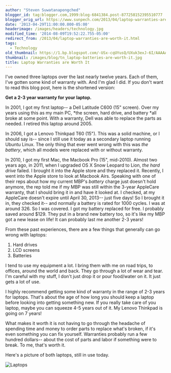 ```yaml
---
author: "Steven Suwatanapongched"
blogger_id: tag:blogger.com,1999:blog-6841384.post-877258152395510777
blogger_orig_url: https://www.sunpech.com/2013/04/laptop-warranties-are-worth-it.html
date: '2013-04-29T11:00:00.000-05:00'
headerimage: /images/headers/technology.jpg
modified_time: '2014-08-09T19:52:22.755-05:00'
redirect_from: /2013/04/laptop-warranties-are-worth-it.html
tags:
  - Technology
old_thumbnail: https://1.bp.blogspot.com/-USx-cqUYusQ/UXuk3exJ-6I/AAAAAAABbu0/q2JKWVMrkGc/s800/2013-04-27+at+02-05-06.jpg
thumbnail: /images/blog/tn_laptop-batteries-are-worth-it.jpg
title: Laptop Warranties are Worth It
---
```


I've owned three laptops over the last nearly twelve years. Each of them, I've gotten some kind of warranty with. And I'm glad I did. If you don't want to read this blog post, here is the shortened version:

**Get a 2-3 year warranty for your laptop.**

In 2001, I got my first laptop-- a Dell Latitude C600 (15" screen). Over my years using this as my main PC, *the screen, hard drive, and battery *all broke at some point. With a warranty, Dell was able to replace the parts as needed. I retired this laptop around 2005.

In 2006, I got a Lenovo Thinkpad T60 (15"). This was a solid machine, or I should say is-- since I still use it today as a secondary laptop running Ubuntu Linux. The only thing that ever went wrong with this was *the battery*, which all models were replaced with or without warranty.

In 2010, I got my first Mac, the Macbook Pro (15", mid-2010). Almost two years ago, in 2011, when I upgraded OS X Snow Leopard to Lion, *the hard drive* failed. I brought it into the Apple store and they replaced it. Recently, I went into the Apple store to look at Macbook Airs. Speaking with one of their reps about how my current MBP's *battery* charge just doesn't hold anymore, the rep told me if my MBP was still within the 3-year AppleCare warranty, that I should bring it in and have it looked at. I checked, at my AppleCare doesn't expire until April 30, 2013-- just five days! So I brought it in, they checked it-- and normally a battery is rated for 1000 cycles. I was at around 326. So I was covered. I got my battery replaced for free. I probably saved around $129. They put in a brand new battery too, so it's like my MBP got a new lease on life! It can probably last me another 2-3 years!

From these past experiences, there are a few things that generally can go wrong with laptops:

1. Hard drives
2. LCD screens
3. Batteries

I tend to use my equipment a lot. I bring them with me on road trips, to offices, around the world and back. They go through a lot of wear and tear. I'm careful with my stuff, I don't just drop it or pour food/water on it. It just gets a lot of use.

I highly recommend getting some kind of warranty in the range of 2-3 years for laptops. That's about the age of how long you should keep a laptop before looking into getting something new. If you really take care of you laptop, maybe you can squeeze 4-5 years out of it. My Lenovo Thinkpad is going on 7 years!  

What makes it worth it is not having to go through the headache of spending time and money to order parts to replace what's broken, if it's even something you can fix yourself. Warranties probably run a few hundred dollars-- about the cost of parts and labor if something were to break. To me, that's worth it.

Here's a picture of both laptops, still in use today.

![Laptops](/images/blog/2013-04-27-at-02-05-06.jpg)
